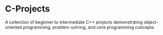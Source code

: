 # C-Projects
A collection of beginner to intermediate C++ projects demonstrating object-oriented programming, problem-solving, and core programming concepts.
